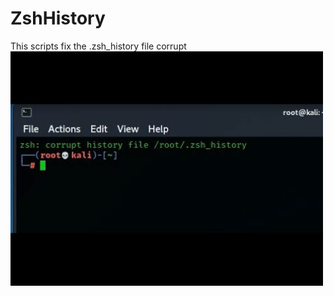 # ZshHistory
This scripts fix the .zsh_history file corrupt
<img src="https://github.com/prashik287/ZshHistory/blob/main/images/hqdefault.jpg?raw=true" width="500px"><br/>
